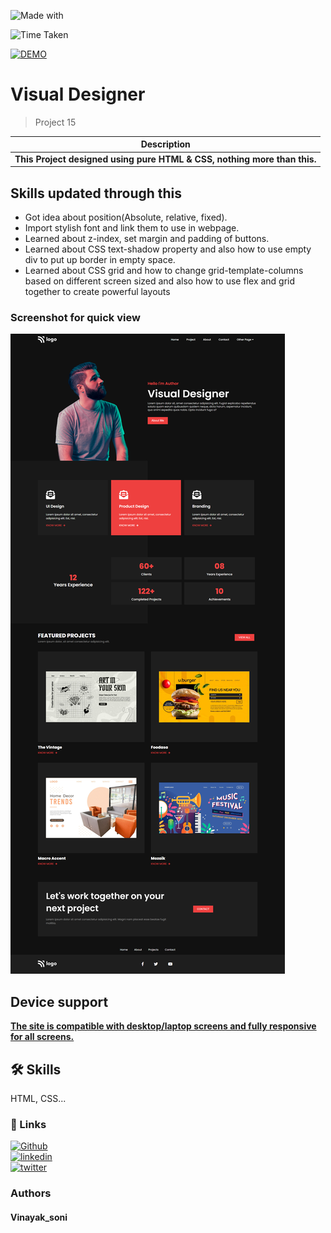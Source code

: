 

![Made with](https://img.shields.io/badge/MADE_WITH-HTML_&_CSS-green.svg)

![Time Taken](https://img.shields.io/badge/TIME_TAKEN-04h:30m:00s-blue.svg)

[![DEMO](https://img.shields.io/badge/SEE_DEMO-view-red.svg)](https://pro-14-dance-homepage.netlify.app/)

# Visual Designer

> Project 15

|**Description**|
|-----------|
|**This Project  designed using pure HTML & CSS, nothing more than this.**  |

## Skills updated through this

- Got idea about position(Absolute, relative, fixed).  
- Import stylish font and link them to use in webpage.  
- Learned about z-index, set margin and padding of buttons.
- Learned about CSS text-shadow property and also how to use empty div to put up border in empty space.
- Learned about CSS grid and how to change grid-template-columns based on different screen sized and also how to use flex and grid together to create powerful layouts

### Screenshot for quick view
![outpt image](./asset/pro%2015%20ss.jpg)


## Device support 
<ins>**The site is compatible with desktop/laptop screens and fully responsive for all screens.**</ins>

## 🛠 Skills
HTML, CSS...





### 🔗 Links
[![Github](https://img.shields.io/badge/my_github-000?style=for-the-badge&logo=ko-fi&logoColor=white)](https://github.com/sonivina1001)  
[![linkedin](https://img.shields.io/badge/linkedin-0A66C2?style=for-the-badge&logo=linkedin&logoColor=white)](https://www.linkedin.com/in/vinayaksoni843847196/)  
[![twitter](https://img.shields.io/badge/twitter-1DA1F2?style=for-the-badge&logo=twitter&logoColor=white)](https://twitter.com/Vinayak27836748)




### Authors

#### Vinayak_soni












